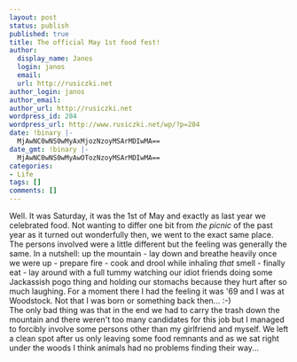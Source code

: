 ```yaml
---
layout: post
status: publish
published: true
title: The official May 1st food fest!
author:
  display_name: Janos
  login: janos
  email: 
  url: http://rusiczki.net
author_login: janos
author_email: 
author_url: http://rusiczki.net
wordpress_id: 284
wordpress_url: http://www.rusiczki.net/wp/?p=284
date: !binary |-
  MjAwNC0wNS0wMyAxMjozNzoyMSArMDIwMA==
date_gmt: !binary |-
  MjAwNC0wNS0wMyAwOTozNzoyMSArMDIwMA==
categories:
- Life
tags: []
comments: []
---
```

<p>Well. It was Saturday, it was the 1st of May and exactly as last year we celebrated food. Not wanting to differ one bit from <i>the picnic</i> of the past year as it turned out wonderfully then, we went to the exact same place. The persons involved were a little different but the feeling was generally the same. In a nutshell: up the mountain - lay down and breathe heavily once we were up - prepare fire - cook and drool while inhaling <i>that</i> smell - finally eat - lay around with a full tummy watching our idiot friends doing some Jackassish pogo thing and holding our stomachs because they hurt after so much laughing. For a moment there I had the feeling it was '69 and I was at Woodstock. Not that I was born or something back then... :-)<br />
The only bad thing was that in the end we had to carry the trash down the mountain and there weren't too many candidates for this job but I managed to forcibly involve some persons other than my girlfriend and myself. We left a clean spot after us only leaving some food remnants and as we sat right under the woods I think animals had no problems finding their way...</p>
